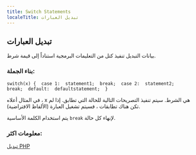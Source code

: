 ```yaml
---
title: Switch Statements
localeTitle: تبديل العبارات
---
```

## تبديل العبارات

بيانات التبديل تنفيذ كتل من التعليمات البرمجية استناداً إلى قيمة شرط.

### بناء الجملة:

 `switch(x) { 
  case 1: 
    statement1; 
    break; 
   case 2: 
     statement2; 
     break; 
   default: 
     defaultstatement; 
 } 
` 

في المثال أعلاه ، x هي الشرط. سيتم تنفيذ التصريحات التالية للحالة التي تطابق. إذا لم تكن هناك تطابقات ، فسيتم تشغيل العبارة (الألفاظ الافتراضية).

يتم استخدام الكلمة الأساسية `break` لإنهاء كل حالة.

### معلومات اكثر:

[تبديل PHP](http://php.net/manual/en/control-structures.switch.php)